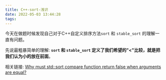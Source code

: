 ```yaml
---
title: C++-sort-浅识
date: 2022-05-03 13:44:28
tags: 
---
```


今天在做题时候发现自己对于C++自定义排序方法`sort` 和 `stable_sort` 的理解一直有问题。

<!--more-->

先说最粗暴简单的理解: **`sort` 和 `stable_sort` 定义了我们希望的"<"比较，就是把我们认为小的放在前面**。

相关链接:
[Why must std::sort compare function return false when arguments are equal?](https://stackoverflow.com/questions/45929474/why-must-stdsort-compare-function-return-false-when-arguments-are-equal)
